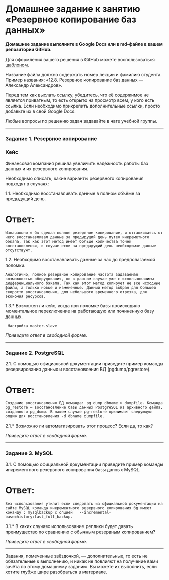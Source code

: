# Домашнее задание к занятию «Резервное копирование баз данных»

**Домашнее задание выполните в Google Docs или в md-файле в вашем репозитории GitHub.** 

Для оформления вашего решения в GitHub можете воспользоваться [шаблоном](https://github.com/netology-code/sys-pattern-homework).

Название файла должно содержать номер лекции и фамилию студента. Пример названия: «12.8. Резервное копирование баз данных — Александр Александров».

Перед тем как выслать ссылку, убедитесь, что её содержимое не является приватным, то есть открыто на просмотр всем, у кого есть ссылка. Если необходимо прикрепить дополнительные ссылки, просто добавьте их в свой Google Docs.

Любые вопросы по решению задач задавайте в чате учебной группы.

---

### Задание 1. Резервное копирование

### Кейс
Финансовая компания решила увеличить надёжность работы баз данных и их резервного копирования. 

Необходимо описать, какие варианты резервного копирования подходят в случаях: 

1.1. Необходимо восстанавливать данные в полном объёме за предыдущий день.

# Ответ:

`Изначально я бы сделал полное резервное копирование, и отталкиваясь от него восстанавливал данные за предыдущий день путем инкреметного бэкапа, так как этот метод имеет больше количества точек восстановления, в случае если за предыдущий день необходимые данные
отсутствуют.`

1.2. Необходимо восстанавливать данные за час до предполагаемой поломки.

`Аналогично, полное резервное копирование частота задаваемая возможностью оборудования, но в данном случае уже с использованием дифференциального бэкапа. Так как этот метод копирует не все исходные файлы, а только новые и измененные. Данный метод выбран для большей скорости восстановления, для небольшого временного отрезка, для экономия ресурсов.`

1.3.* Возможен ли кейс, когда при поломке базы происходило моментальное переключение на работающую или починенную базу данных.

` Настройка master-slave`

*Приведите ответ в свободной форме.*

---

### Задание 2. PostgreSQL

2.1. С помощью официальной документации приведите пример команды резервирования данных и восстановления БД (pgdump/pgrestore).

# Ответ:

`Создание восстановления БД команда: pg_dump dbname > dumpfile. Команда pg_restore — восстановление базы данных PostgreSQL из архивного файла, созданного pg_dump. В нашем случае pg-restore принимает следующую опцию для восстановления -d dbname dumpfile.`

2.1.* Возможно ли автоматизировать этот процесс? Если да, то как?

*Приведите ответ в свободной форме.*

---

### Задание 3. MySQL

3.1. С помощью официальной документации приведите пример команды инкрементного резервного копирования базы данных MySQL. 

# Ответ:

`Без использования утилит если следовать из официальной документации на сайте MySQL команда инкрементного резервного копирования бд имеет команду : mysqlbackup с опцией   --incremental-base=history:last_full_backup.`

3.1.* В каких случаях использование реплики будет давать преимущество по сравнению с обычным резервным копированием?

*Приведите ответ в свободной форме.*

---

Задания, помеченные звёздочкой, — дополнительные, то есть не обязательные к выполнению, и никак не повлияют на получение вами зачёта по этому домашнему заданию. Вы можете их выполнить, если хотите глубже шире разобраться в материале.
